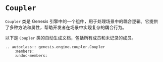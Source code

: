 # `Coupler`

`Coupler` 类是 Genesis 引擎中的一个组件，用于处理场景中的耦合逻辑。它提供了多种方法和属性，帮助开发者在场景中实现复杂的耦合行为。

以下是 `Coupler` 类的自动生成文档，包括所有成员和未记录的成员。

```{eval-rst}  
.. autoclass:: genesis.engine.coupler.Coupler
    :members:
    :undoc-members:
```

